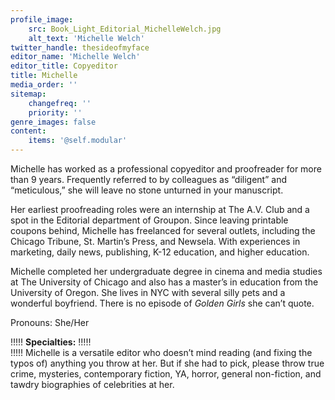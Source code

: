 ```yaml
---
profile_image:
    src: Book_Light_Editorial_MichelleWelch.jpg
    alt_text: 'Michelle Welch'
twitter_handle: thesideofmyface
editor_name: 'Michelle Welch'
editor_title: Copyeditor
title: Michelle
media_order: ''
sitemap:
    changefreq: ''
    priority: ''
genre_images: false
content:
    items: '@self.modular'
---
```


<span class="first-character">M</span>ichelle has worked as a professional copyeditor and proofreader for more than 9 years. Frequently referred to by colleagues as “diligent” and “meticulous,” she will leave no stone unturned in your manuscript. 

Her earliest proofreading roles were an internship at The A.V. Club and a spot in the Editorial department of Groupon. Since leaving printable coupons behind, Michelle has freelanced for several outlets, including the Chicago Tribune, St. Martin’s Press, and Newsela. With experiences in marketing, daily news, publishing, K-12 education, and higher education. 

Michelle completed her undergraduate degree in cinema and media studies at The University of Chicago and also has a master’s in education from the University of Oregon. She lives in NYC with several silly pets and a wonderful boyfriend. There is no episode of _Golden Girls_ she can’t quote.

Pronouns: She/Her

!!!!! **Specialties:**
!!!!!   
!!!!! Michelle is a versatile editor who doesn’t mind reading (and fixing the typos of) anything you throw at her. But if she had to pick, please throw true crime, mysteries, contemporary fiction, YA, horror, general non-fiction, and tawdry biographies of celebrities at her.